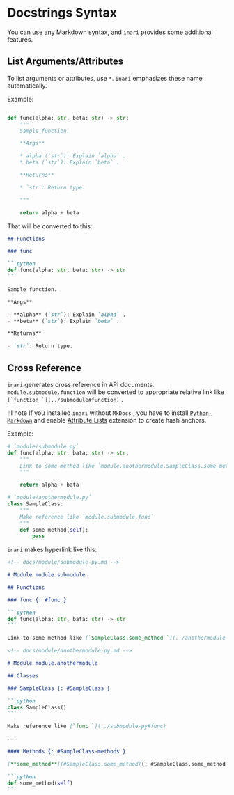 # Docstrings Syntax

You can use any Markdown syntax, and `inari` provides some additional features.

## List Arguments/Attributes

To list arguments or attributes, use `*`. `inari` emphasizes these name automatically.

Example:

```python

def func(alpha: str, beta: str) -> str:
    """
    Sample function.

    **Args**

    * alpha (`str`): Explain `alpha` .
    * beta (`str`): Explain `beta` .

    **Returns**

    * `str`: Return type.

    """

    return alpha + beta

```

That will be converted to this:

````markdown
## Functions

### func

```python
def func(alpha: str, beta: str) -> str
```

Sample function.

**Args**

- **alpha** (`str`): Explain `alpha` .
- **beta** (`str`): Explain `beta` .

**Returns**

- `str`: Return type.
````

## Cross Reference

`inari` generates cross reference in API documents. `module.submodule.function` will be converted to appropriate relative link like `` [`function `](../submodule#function) `` .

!!! note
If you installed `inari` without `MkDocs` , you have to install [`Python-Markdown`](https://python-markdown.github.io/) and enable [Attribute Lists](https://python-markdown.github.io/extensions/attr_list/) extension to create hash anchors.

Example:

```python
# `module/submodule.py`
def func(alpha: str, bata: str) -> str:
    """
    Link to some method like `module.anothermodule.SampleClass.some_method`
    """

    return alpha + bata

# `module/anothermodule.py`
class SampleClass:
    """
    Make reference like `module.submodule.func`
    """
    def some_method(self):
        pass

```

`inari` makes hyperlink like this:

````markdown
<!-- docs/module/submodule-py.md -->

# Module module.submodule

## Functions

### func {: #func }

```python
def func(alpha: str, bata: str) -> str
```

Link to some method like [`SampleClass.some_method `](../anothermodule-py#SampleClass.some_method)

<!-- docs/module/anothermodule-py.md -->

# Module module.anothermodule

## Classes

### SampleClass {: #SampleClass }

```python
class SampleClass()
```

Make reference like [`func `](../submodule-py#func)

---

#### Methods {: #SampleClass-methods }

[**some_method**](#SampleClass.some_method){: #SampleClass.some_method }

```python
def some_method(self)
```
````
